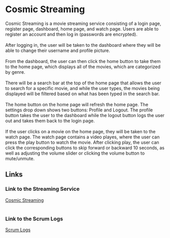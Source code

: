 # Cosmic Streaming
Cosmic Streaming is a movie streaming service consisting of a login page, register page, dashboard, home page, and watch page. Users are able to register an account and then log in (passwords are encrypted). <br><br>
After logging in, the user will be taken to the dashboard where they will be able to change their username and profile picture. <br><br>
From the dashboard, the user can then click the home button to take them to the home page, which displays all of the movies, which are categorized by genre. <br><br>
There will be a search bar at the top of the home page that allows the user to search for a specific movie, and while the user types, the movies being displayed will be filtered based on what has been typed in the search bar. <br><br>
The home button on the home page will refresh the home page. The settings drop down shows two buttons: Profile and Logout. The profile button takes the user to the dashboard while the logout button logs the user out and takes them back to the login page. <br><br>
If the user clicks on a movie on the home page, they will be taken to the watch page. The watch page contains a video playes, where the user can press the play button to watch the movie. After clicking play, the user can click the corresponding buttons to skip forward or backward 10 seconds, as well as adjusting the volume slider or clicking the volume button to mute/unmute.

## Links
### Link to the Streaming Service
[Cosmic Streaming](https://4800.sdvxindex.com/) <br><br>
### Link to the Scrum Logs
[Scrum Logs](https://4800scrum.sdvxindex.com/) <br><br>
